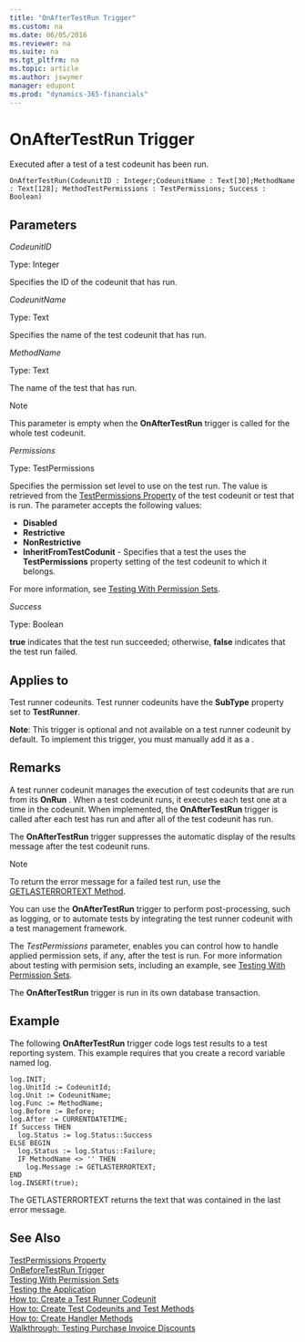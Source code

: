 ```yaml
---
title: "OnAfterTestRun Trigger"
ms.custom: na
ms.date: 06/05/2016
ms.reviewer: na
ms.suite: na
ms.tgt_pltfrm: na
ms.topic: article
ms.author: jswymer
manager: edupont
ms.prod: "dynamics-365-financials"
---
```

# OnAfterTestRun Trigger
Executed after a test  of a test codeunit has been run.

```
OnAfterTestRun(CodeunitID : Integer;CodeunitName : Text[30];MethodName : Text[128]; MethodTestPermissions : TestPermissions; Success : Boolean)
```

## Parameters
*CodeunitID*

Type: Integer

Specifies the ID of the codeunit that has run.

*CodeunitName*

Type: Text

Specifies the name of the test codeunit that has run.

*MethodName*

Type: Text

The name of the test  that has run.

> [!NOTE]  
>  This parameter is empty when the **OnAfterTestRun** trigger is called for the whole test codeunit. 

*Permissions*

Type: TestPermissions

Specifies the permission set level to use on the test run. The value is retrieved from the [TestPermissions Property](../devenv-testing-permissionsets.md) of the test codeunit or test  that is run. The parameter accepts the following values:

*   **Disabled**
*   **Restrictive**
*   **NonRestrictive**
*   **InheritFromTestCodunit** - Specifies that a test the  uses the **TestPermissions** property setting of the test codeunit to which it belongs.

For more information, see [Testing With Permission Sets](testing-permissionsets.md). 

*Success*

Type: Boolean

**true** indicates that the test  run succeeded; otherwise, **false** indicates that the test  run failed.

## Applies to
Test runner codeunits. Test runner codeunits have the **SubType** property set to **TestRunner**.

**Note**: This trigger is optional and not available on a test runner codeunit by default. To implement this trigger, you must manually add it as a .  

## Remarks
A test runner codeunit manages the execution of test codeunits that are run from its **OnRun** . When a test codeunit runs, it executes each test  one at a time in the codeunit. When implemented, the **OnAfterTestRun** trigger is called after each test  has run and after all of the test codeunit has run.

The **OnAfterTestRun** trigger suppresses the automatic display of the results message after the test codeunit runs.

> [!NOTE]  
>  To return the error message for a failed test  run, use the [GETLASTERRORTEXT Method](../methods/devenv-GETLASTERRORTEXT-Method.md).  
  

You can use the **OnAfterTestRun** trigger to perform post-processing, such as logging, or to automate tests by integrating the test runner codeunit with a test management framework.

The *TestPermissions* parameter, enables you can control how to handle applied permission sets, if any, after the test is run. For more information about testing with permision sets, including an example, see [Testing With Permission Sets](testing-permissionsets.md).

The **OnAfterTestRun** trigger is run in its own database transaction.

##  Example
The following **OnAfterTestRun** trigger code logs test results to a test reporting system. This example requires that you create a record variable named log.

```
log.INIT;
log.UnitId := CodeunitId;
log.Unit := CodeunitName;
log.Func := MethodName;
log.Before := Before;
log.After := CURRENTDATETIME;
If Success THEN
  log.Status := log.Status::Success
ELSE BEGIN
  log.Status := log.Status::Failure;
  IF MethodName <> '' THEN
    log.Message := GETLASTERRORTEXT;
END
log.INSERT(true);
```

The GETLASTERRORTEXT  returns the text that was contained in the last error message.

## See Also  
[TestPermissions Property](../devenv-property-testpermissions.md)  
[OnBeforeTestRun Trigger](devenv-trigger-onbeforetestrun.md)  
[Testing With Permission Sets](testing-permissionsets.md)  
[Testing the Application](Testing-the-Application.md)  
[How to: Create a Test Runner Codeunit](How-to-Create-a-Test-Runner-Codeunit.md)  
[How to: Create Test Codeunits and Test Methods](How-to-Create-Test-Codeunits-and-Test-Methods.md)  
[How to: Create Handler Methods](How-to-Create-Handler-Methods.md)  
[Walkthrough: Testing Purchase Invoice Discounts](Walkthrough-Testing-Purchase-Invoice-Discounts.md)  
